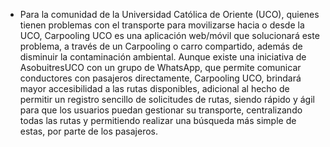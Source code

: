 - Para la comunidad de la Universidad Católica de Oriente (UCO), quienes tienen problemas con el transporte para movilizarse hacia o desde la UCO, Carpooling UCO es una aplicación web/móvil que solucionará este problema, a través de un Carpooling o carro compartido, además de disminuir la contaminación ambiental. Aunque existe una iniciativa de AsobuitresUCO con un grupo de WhatsApp, que permite comunicar conductores con pasajeros directamente, Carpooling UCO, brindará mayor accesibilidad a las rutas disponibles, adicional al hecho de permitir un registro sencillo de solicitudes de rutas, siendo rápido y ágil para que los usuarios puedan gestionar su transporte, centralizando todas las rutas y permitiendo realizar una búsqueda más simple de estas, por parte de los pasajeros.
